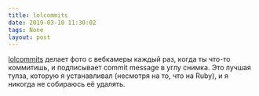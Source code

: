 ```yaml
---
title: lolcommits
date: 2019-03-10 11:30:02
tags: None
layout: post
---
```


[lolcommits](https://github.com/mroth/lolcommits) делает фото с вебкамеры каждый раз, когда ты что-то коммитишь, и подписывает commit message в углу снимка. Это лучшая тулза, которую я устанавливал (несмотря на то, что на Ruby), и я никогда не собираюсь её удалять.
